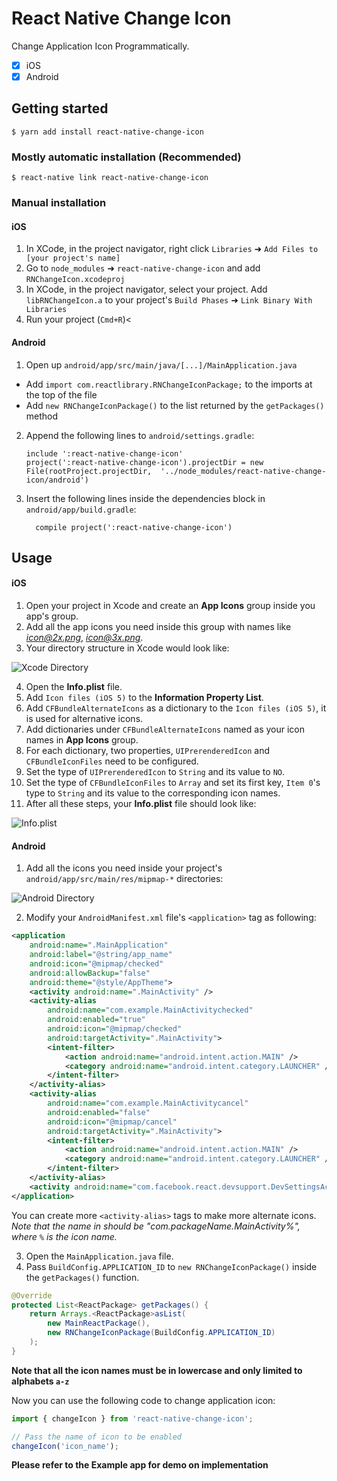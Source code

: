 
# React Native Change Icon

Change Application Icon Programmatically.
- [x] iOS
- [x] Android

## Getting started

`$ yarn add install react-native-change-icon`

### Mostly automatic installation (Recommended)

`$ react-native link react-native-change-icon`

### Manual installation

#### iOS

1. In XCode, in the project navigator, right click `Libraries` ➜ `Add Files to [your project's name]`
2. Go to `node_modules` ➜ `react-native-change-icon` and add `RNChangeIcon.xcodeproj`
3. In XCode, in the project navigator, select your project. Add `libRNChangeIcon.a` to your project's `Build Phases` ➜ `Link Binary With Libraries`
4. Run your project (`Cmd+R`)<

#### Android

1. Open up `android/app/src/main/java/[...]/MainApplication.java`
  - Add `import com.reactlibrary.RNChangeIconPackage;` to the imports at the top of the file
  - Add `new RNChangeIconPackage()` to the list returned by the `getPackages()` method
2. Append the following lines to `android/settings.gradle`:
  	```
  	include ':react-native-change-icon'
  	project(':react-native-change-icon').projectDir = new File(rootProject.projectDir, 	'../node_modules/react-native-change-icon/android')
  	```
3. Insert the following lines inside the dependencies block in `android/app/build.gradle`:
  	```
      compile project(':react-native-change-icon')
  	```

## Usage

#### iOS

1. Open your project in Xcode and create an **App Icons** group inside you app's group.
2. Add all the app icons you need inside this group with names like *icon@2x.png*, *icon@3x.png*.
3. Your directory structure in Xcode would look like:

![Xcode Directory](images/App_Icons.png)

4. Open the **Info.plist** file.
5. Add `Icon files (iOS 5)` to the **Information Property List**.
6. Add `CFBundleAlternateIcons` as a dictionary to the `Icon files (iOS 5)`, it is used for alternative icons.
7. Add dictionaries under `CFBundleAlternateIcons` named as your icon names in **App Icons** group.
8. For each dictionary, two properties, `UIPrerenderedIcon` and `CFBundleIconFiles` need to be configured.
9. Set the type of `UIPrerenderedIcon` to `String` and its value to `NO`.
10. Set the type of `CFBundleIconFiles` to `Array` and set its first key, `Item 0`'s type to `String` and its value to the corresponding icon names.
11. After all these steps, your **Info.plist** file should look like:

![Info.plist](images/Info.plist.png)

#### Android

1. Add all the icons you need inside your project's `android/app/src/main/res/mipmap-*` directories:

![Android Directory](images/Android_Icons.png)

2. Modify your `AndroidManifest.xml` file's `<application>` tag as following:
```xml
<application
	android:name=".MainApplication"
	android:label="@string/app_name"
	android:icon="@mipmap/checked"
	android:allowBackup="false"
	android:theme="@style/AppTheme">
	<activity android:name=".MainActivity" />
	<activity-alias
		android:name="com.example.MainActivitychecked"
		android:enabled="true"
		android:icon="@mipmap/checked"
		android:targetActivity=".MainActivity">
		<intent-filter>
			<action android:name="android.intent.action.MAIN" />
			<category android:name="android.intent.category.LAUNCHER" />
		</intent-filter>
	</activity-alias>
	<activity-alias
		android:name="com.example.MainActivitycancel"
		android:enabled="false"
		android:icon="@mipmap/cancel"
		android:targetActivity=".MainActivity">
		<intent-filter>
			<action android:name="android.intent.action.MAIN" />
			<category android:name="android.intent.category.LAUNCHER" />
		</intent-filter>
	</activity-alias>
	<activity android:name="com.facebook.react.devsupport.DevSettingsActivity" />
</application>
```
You can create more `<activity-alias>` tags to make more alternate icons.
*Note that the name in <activity-alias> should be "com.packageName.MainActivity%", where `%` is the icon name.*

3. Open the `MainApplication.java` file.
4. Pass `BuildConfig.APPLICATION_ID` to `new RNChangeIconPackage()` inside the `getPackages()` function.
```java
@Override
protected List<ReactPackage> getPackages() {
	return Arrays.<ReactPackage>asList(
		new MainReactPackage(),
		new RNChangeIconPackage(BuildConfig.APPLICATION_ID)
	);
}
```

**Note that all the icon names must be in lowercase and only limited to alphabets `a-z`**

Now you can use the following code to change application icon:

```javascript
import { changeIcon } from 'react-native-change-icon';

// Pass the name of icon to be enabled
changeIcon('icon_name');
```

**Please refer to the Example app for demo on implementation**
